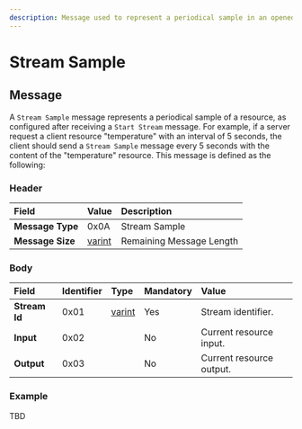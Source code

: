 ```yaml
---
description: Message used to represent a periodical sample in an opened stream
---
```


# Stream Sample

## Message

A `Stream Sample` message represents a periodical sample of a resource, as configured after receiving  a `Start Stream` message. For example, if a server request a client resource "temperature" with an interval of 5 seconds, the client should send a `Stream Sample` message every 5 seconds with the content of the "temperature" resource. This message is defined as the following:

### Header

| Field | Value | Description |
| :--- | :--- | :--- |
| **Message Type** | 0x0A | Stream Sample |
| **Message Size** | [varint](../../definitions.md#varint) | Remaining Message Length |

### Body

| Field | Identifier | Type | Mandatory | Value |
| :--- | :--- | :--- | :--- | :--- |
| **Stream Id** | 0x01 | [varint](../../definitions.md#varint) | Yes | Stream identifier. |
| **Input** | 0x02 |  | No | Current resource input. |
| **Output** | 0x03 |  | No | Current resource output. |

### Example 

TBD

